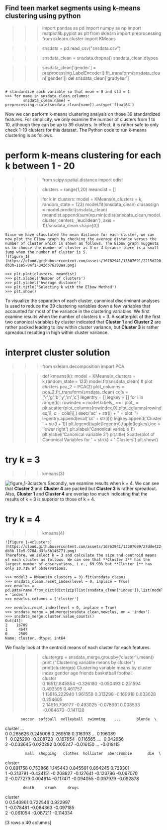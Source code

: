 ## Find teen market segments using k-means clustering using python ##

>>> import pandas as pd
>>> import numpy as np
>>> import matplotlib.pyplot as plt
>>> from sklearn import preprocessing
>>> from sklearn.cluster import KMeans

>>> snsdata = pd.read_csv("snsdata.csv")

>>> snsdata_clean = snsdata.dropna()
>>> snsdata_clean.dtypes

>>> snsdata_clean['gender'] = preprocessing.LabelEncoder().fit_transform(snsdata_clean['gender'])
>>> del snsdata_clean['gradyear']
```

# standardize each variable so that mean = 0 and std = 1
>>> for name in snsdata_clean.columns:
        snsdata_clean[name] = preprocessing.scale(snsdata_clean[name]).astype('float64')
```

Now we can perform k-means clustering analysis on those 39 standardized features. For simplicity, we only examine the number of clusters from 1 to 10, although they can be up to 39 clusters. In effect, it is rather safe to only check 1-10 clusters for this dataset. The Python code to run k-means clustering is as follows.

# perform k-means clustering for each k between 1 - 20   
>>> from scipy.spatial.distance import cdist

>>> clusters = range(1,20)
>>> meandist = []

>>> for k in clusters:
        model = KMeans(n_clusters = k, random_state = 123)
        model.fit(snsdata_clean)
        clusassign = model.predict(snsdata_clean)
        meandist.append(sum(np.min(cdist(snsdata_clean,model.cluster_centers_,'euclidean'), axis = 1))/snsdata_clean.shape[0])
```
Since we have claculated the mean distance for each cluster, we can now plot the Elbow graph by checking the average distance versus the number of cluster which is shown as follows. The Elbow graph suggests us to choose the number of cluster as 3 or 4 because there is a small jump when the number of cluster is 5. 
![figure_1](https://cloud.githubusercontent.com/assets/16762941/13307691/2215d220-db3b-11e5-8ef1-342db76203aa.png)
 
>>> plt.plot(clusters, meandist)
>>> plt.xlabel('Number of clusters')
>>> plt.ylabel('Average distance')
>>> plt.title('Selecting k with the Elbow Method')
>>> plt.show()
```

To visualize the separation of each cluster, canonical discriminant analyses is used to reduce the 39 clustering variables down a few variables that accounted for most of the variance in the clustering variables. We first examine results when the number of clusters k = 3. A scatterplot of the first two canonical variables by cluster indicated that **Cluster 1** and **Cluster 2** are rather packed leading to low within cluster variance, but **Cluster 3** is rather spreadout resulting in high within cluster variance. 

# interpret  cluster solution
>>> from sklearn.decomposition import PCA

>>> def kmeans(k):
        model = KMeans(n_clusters = k,random_state = 123)
        model.fit(snsdata_clean)
        # plot clusters
        pca_2 = PCA(2)
        plot_columns = pca_2.fit_transform(snsdata_clean)
        cols = ['r','g','b','y','m','c']
        legentry = []
        legkey = []
        for i in range(k):
            rowindex = model.labels_ == i
            plot_ = plt.scatter(plot_columns[rowindex,0],plot_columns[rowindex,1], c = cols[i],)
            exec('sc' + str(i) + " = plot_")
            legentry.append(eval('sc' + str(i)))
            legkey.append('Cluster ' + str(i + 1))
        plt.legend(tuple(legentry),tuple(legkey),loc = 'lower right')
        plt.xlabel('Canonical variable 1')
        plt.ylabel('Canonical variable 2')
        plt.title('Scatterplot of Canonical Variables for ' + str(k) + ' Clusters')
        plt.show() 
# try k = 3 
>>> kmeans(3)

![figure_1-3clusters](https://cloud.githubusercontent.com/assets/16762941/13307696/26039174-db3b-11e5-91db-2ab48cc1b774.png)
Secondly, we examine results when k = 4. We can see that **Cluster 2** and **Cluster 4** are packed but **Cluster 3** is rather spreadout. Also, **Cluster 1** and **Cluster 4** are overlap too much indicating that the results of k = 3 is superior to those of k = 4. 

# try k = 4 
>>> kmeans(4)
```
![figure_1-4clusters](https://cloud.githubusercontent.com/assets/16762941/13307699/27dde422-db3b-11e5-9784-d3fa5b146771.png)
Therefore, we select k = 3 and calculate the size and centroid means of each cluster as follows. We can see that **Cluster 3** has the largest number of observations, i.e., 69.93% but **Cluster 1** has only 10.71% of observations. 

>>> model3 = KMeans(n_clusters = 3).fit(snsdata_clean)
>>> snsdata_clean.reset_index(level = 0, inplace = True)
>>> newclus = pd.DataFrame.from_dict(dict(zip(list(snsdata_clean['index']),list(model3.labels_))),orient = 'index')
>>> newclus.columns = ['cluster']

>>> newclus.reset_index(level = 0, inplace = True)
>>> snsdata_merge = pd.merge(snsdata_clean,newclus, on = 'index')
>>> snsdata_merge.cluster.value_counts()
Out[41]: 
2    16789
1     4647
0     2569
Name: cluster, dtype: int64
```
We finally look at the centroid means of each cluster for each features. 

>>> clustergrp = snsdata_merge.groupby('cluster').mean()
>>> print ("Clustering variable means by cluster")
>>> print(clustergrp)
Clustering variable means by cluster
                index    gender       age   friends  basketball  football  \
cluster                                                                     
0        16512.845854 -0.326180 -0.050493  0.251594    0.493595  0.461757   
1        13816.222940  1.961558  0.313298 -0.169918    0.033028  0.254605   
2        14916.706177 -0.493025 -0.078991  0.008533   -0.084670 -0.141128   

           soccer  softball  volleyball  swimming    ...       blonde  \
cluster                                              ...                
0        0.265626  0.245008    0.269518  0.316393    ...     0.196089   
1       -0.025290 -0.208723   -0.167954 -0.116565    ...    -0.042956   
2       -0.033645  0.020282    0.005247 -0.016150    ...    -0.018115   

             mall  shopping   clothes  hollister  abercrombie       die  \
cluster                                                                   
0        0.891758  0.753866  1.145443   0.845561     0.864245  0.728301   
1       -0.213791 -0.434151 -0.208827  -0.127641    -0.123796 -0.067070   
2       -0.077279  0.004814 -0.117471  -0.094055    -0.097979 -0.092878   

            death     drunk     drugs  
cluster                                
0        0.540961  0.722546  0.922997  
1       -0.078481 -0.084363 -0.097185  
2       -0.061054 -0.087211 -0.114334  

[3 rows x 40 columns]
